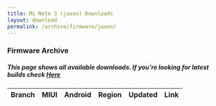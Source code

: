 ```yaml
---
title: Mi Note 3 (jason) Downloads
layout: download
permalink: /archive/firmware/jason/
---
```


### Firmware Archive
##### This page shows all available downloads. If you're looking for latest builds check [Here](/firmware/jason/)


<div class="table-responsive-md">
<table id="firmware" class="compact table table-striped table-hover table-sm">
    <thead class="thead-dark">
        <tr>
            <th>Branch</th>
            <th>MIUI</th>
            <th>Android</th>
            <th>Region</th>
            <th>Updated</th>
            <th>Link</th>
        </tr>
    </thead>
    <script>loadFirmwareDownloads('jason', 'full')</script>
</table>
</div>
